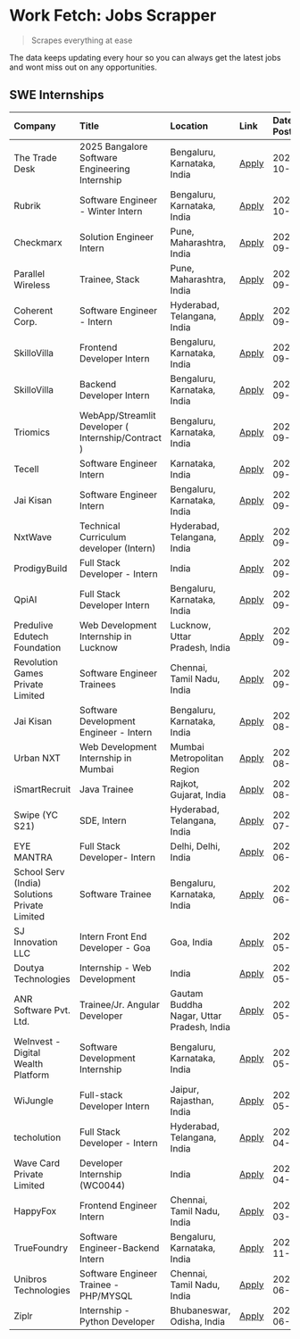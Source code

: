 # Work Fetch: Jobs Scrapper
> Scrapes everything at ease

The data keeps updating every hour so you can always get the latest jobs and wont miss out on any opportunities.

## SWE Internships
<!--START_SECTION:workfetch-->
| Company                                       | Title                                              | Location                                  | Link                                                                                                                                                                                                                         | Date Posted   |
|:----------------------------------------------|:---------------------------------------------------|:------------------------------------------|:-----------------------------------------------------------------------------------------------------------------------------------------------------------------------------------------------------------------------------|:--------------|
| The Trade Desk                                | 2025 Bangalore Software Engineering Internship     | Bengaluru, Karnataka, India               | [Apply](https://in.linkedin.com/jobs/view/2025-bangalore-software-engineering-internship-at-the-trade-desk-3987456531?position=5&pageNum=0&refId=yJIZ8LCMFQ4JEOjrtIFwCw%3D%3D&trackingId=Ok5vnGex8Z2l9poTaBt%2FMw%3D%3D)     | 2024-10-02    |
| Rubrik                                        | Software Engineer - Winter Intern                  | Bengaluru, Karnataka, India               | [Apply](https://in.linkedin.com/jobs/view/software-engineer-winter-intern-at-rubrik-4006567784?position=8&pageNum=0&refId=yJIZ8LCMFQ4JEOjrtIFwCw%3D%3D&trackingId=MllkgrpmwlSJ8NUELu%2F1Dw%3D%3D)                            | 2024-10-02    |
| Checkmarx                                     | Solution Engineer Intern                           | Pune, Maharashtra, India                  | [Apply](https://in.linkedin.com/jobs/view/solution-engineer-intern-at-checkmarx-4036405936?position=40&pageNum=0&refId=yJIZ8LCMFQ4JEOjrtIFwCw%3D%3D&trackingId=zvfTOQ7rtrT4enkw1rPyLQ%3D%3D)                                 | 2024-09-27    |
| Parallel Wireless                             | Trainee, Stack                                     | Pune, Maharashtra, India                  | [Apply](https://in.linkedin.com/jobs/view/trainee-stack-at-parallel-wireless-3905689841?position=48&pageNum=0&refId=yJIZ8LCMFQ4JEOjrtIFwCw%3D%3D&trackingId=G0zcr7107FUVhIOYiBrF2A%3D%3D)                                    | 2024-09-22    |
| Coherent Corp.                                | Software Engineer - Intern                         | Hyderabad, Telangana, India               | [Apply](https://in.linkedin.com/jobs/view/software-engineer-intern-at-coherent-corp-4029132427?position=7&pageNum=0&refId=yJIZ8LCMFQ4JEOjrtIFwCw%3D%3D&trackingId=%2B4UFLZiKfEk20cwnoAOz1A%3D%3D)                            | 2024-09-18    |
| SkilloVilla                                   | Frontend Developer Intern                          | Bengaluru, Karnataka, India               | [Apply](https://in.linkedin.com/jobs/view/frontend-developer-intern-at-skillovilla-4025873510?position=3&pageNum=0&refId=yJIZ8LCMFQ4JEOjrtIFwCw%3D%3D&trackingId=Exka6LmucAF%2FuAUp9O9u1Q%3D%3D)                             | 2024-09-17    |
| SkilloVilla                                   | Backend Developer Intern                           | Bengaluru, Karnataka, India               | [Apply](https://in.linkedin.com/jobs/view/backend-developer-intern-at-skillovilla-4025860894?position=4&pageNum=0&refId=yJIZ8LCMFQ4JEOjrtIFwCw%3D%3D&trackingId=BPWT5CCkS9XSvHuOn5Yrgg%3D%3D)                                | 2024-09-17    |
| Triomics                                      | WebApp/Streamlit Developer ( Internship/Contract ) | Bengaluru, Karnataka, India               | [Apply](https://in.linkedin.com/jobs/view/webapp-streamlit-developer-internship-contract-at-triomics-4026219910?position=58&pageNum=0&refId=yJIZ8LCMFQ4JEOjrtIFwCw%3D%3D&trackingId=KKqpr4TpyQD6e4mWO6mRJw%3D%3D)            | 2024-09-17    |
| Tecell                                        | Software Engineer Intern                           | Karnataka, India                          | [Apply](https://in.linkedin.com/jobs/view/software-engineer-intern-at-tecell-4023279269?position=50&pageNum=0&refId=yJIZ8LCMFQ4JEOjrtIFwCw%3D%3D&trackingId=mByH%2BGseyW2z8t7GE7Y0pQ%3D%3D)                                  | 2024-09-13    |
| Jai Kisan                                     | Software Engineer Intern                           | Bengaluru, Karnataka, India               | [Apply](https://in.linkedin.com/jobs/view/software-engineer-intern-at-jai-kisan-4024075360?position=20&pageNum=0&refId=yJIZ8LCMFQ4JEOjrtIFwCw%3D%3D&trackingId=qCXVM%2BsO8Xtigdrug9ZRXQ%3D%3D)                               | 2024-09-09    |
| NxtWave                                       | Technical Curriculum developer (Intern)            | Hyderabad, Telangana, India               | [Apply](https://in.linkedin.com/jobs/view/technical-curriculum-developer-intern-at-nxtwave-4020462207?position=21&pageNum=0&refId=yJIZ8LCMFQ4JEOjrtIFwCw%3D%3D&trackingId=xU4evC4e8UIyKBkc55bvoQ%3D%3D)                      | 2024-09-09    |
| ProdigyBuild                                  | Full Stack Developer - Intern                      | India                                     | [Apply](https://in.linkedin.com/jobs/view/full-stack-developer-intern-at-prodigybuild-4019591942?position=30&pageNum=0&refId=yJIZ8LCMFQ4JEOjrtIFwCw%3D%3D&trackingId=wX20yg9bgtgadqp79DIZpA%3D%3D)                           | 2024-09-08    |
| QpiAI                                         | Full Stack Developer Intern                        | Bengaluru, Karnataka, India               | [Apply](https://in.linkedin.com/jobs/view/full-stack-developer-intern-at-qpiai-4017395346?position=15&pageNum=0&refId=yJIZ8LCMFQ4JEOjrtIFwCw%3D%3D&trackingId=bAdrSnQTDbGlROS64k1igA%3D%3D)                                  | 2024-09-06    |
| Predulive Edutech Foundation                  | Web Development Internship in Lucknow              | Lucknow, Uttar Pradesh, India             | [Apply](https://in.linkedin.com/jobs/view/web-development-internship-in-lucknow-at-predulive-edutech-foundation-4019460818?position=53&pageNum=0&refId=yJIZ8LCMFQ4JEOjrtIFwCw%3D%3D&trackingId=qbu6vE4eyGc2MHCrGyRTXg%3D%3D) | 2024-09-06    |
| Revolution Games Private Limited              | Software Engineer Trainees                         | Chennai, Tamil Nadu, India                | [Apply](https://in.linkedin.com/jobs/view/software-engineer-trainees-at-revolution-games-private-limited-4015912927?position=14&pageNum=0&refId=yJIZ8LCMFQ4JEOjrtIFwCw%3D%3D&trackingId=MtcGMe9eNYKEiXWA9saoXg%3D%3D)        | 2024-09-02    |
| Jai Kisan                                     | Software Development Engineer - Intern             | Bengaluru, Karnataka, India               | [Apply](https://in.linkedin.com/jobs/view/software-development-engineer-intern-at-jai-kisan-4027288169?position=12&pageNum=0&refId=yJIZ8LCMFQ4JEOjrtIFwCw%3D%3D&trackingId=B2faDYLk12bxviTP%2Ftmvug%3D%3D)                   | 2024-08-22    |
| Urban NXT                                     | Web Development Internship in Mumbai               | Mumbai Metropolitan Region                | [Apply](https://in.linkedin.com/jobs/view/web-development-internship-in-mumbai-at-urban-nxt-3995561641?position=52&pageNum=0&refId=yJIZ8LCMFQ4JEOjrtIFwCw%3D%3D&trackingId=Pf7fteaNcpa1HEyCRRFMGA%3D%3D)                     | 2024-08-07    |
| iSmartRecruit                                 | Java Trainee                                       | Rajkot, Gujarat, India                    | [Apply](https://in.linkedin.com/jobs/view/java-trainee-at-ismartrecruit-3992301825?position=17&pageNum=0&refId=yJIZ8LCMFQ4JEOjrtIFwCw%3D%3D&trackingId=ch3S63iD9RbC1%2FMbeYQ47A%3D%3D)                                       | 2024-08-06    |
| Swipe (YC S21)                                | SDE, Intern                                        | Hyderabad, Telangana, India               | [Apply](https://in.linkedin.com/jobs/view/sde-intern-at-swipe-yc-s21-3980368092?position=23&pageNum=0&refId=yJIZ8LCMFQ4JEOjrtIFwCw%3D%3D&trackingId=cZSuyYtKAYEHoI5F%2BCbK0A%3D%3D)                                          | 2024-07-22    |
| EYE MANTRA                                    | Full Stack Developer- Intern                       | Delhi, Delhi, India                       | [Apply](https://in.linkedin.com/jobs/view/full-stack-developer-intern-at-eye-mantra-3960988037?position=29&pageNum=0&refId=yJIZ8LCMFQ4JEOjrtIFwCw%3D%3D&trackingId=LrutnvSsrs%2B2Dqi59pLOug%3D%3D)                           | 2024-06-28    |
| School Serv (India) Solutions Private Limited | Software Trainee                                   | Bengaluru, Karnataka, India               | [Apply](https://in.linkedin.com/jobs/view/software-trainee-at-school-serv-india-solutions-private-limited-3953917603?position=27&pageNum=0&refId=yJIZ8LCMFQ4JEOjrtIFwCw%3D%3D&trackingId=hKK%2Fd%2FJhyafdJVlYs7691Q%3D%3D)   | 2024-06-19    |
| SJ Innovation LLC                             | Intern Front End Developer - Goa                   | Goa, India                                | [Apply](https://in.linkedin.com/jobs/view/intern-front-end-developer-goa-at-sj-innovation-llc-3931678611?position=9&pageNum=0&refId=yJIZ8LCMFQ4JEOjrtIFwCw%3D%3D&trackingId=EWhxwuJNQjVCohZZCgzzIg%3D%3D)                    | 2024-05-24    |
| Doutya Technologies                           | Internship - Web Development                       | India                                     | [Apply](https://in.linkedin.com/jobs/view/internship-web-development-at-doutya-technologies-3915234831?position=54&pageNum=0&refId=yJIZ8LCMFQ4JEOjrtIFwCw%3D%3D&trackingId=QsW33ITK3%2FS3SPXj46YTrA%3D%3D)                   | 2024-05-05    |
| ANR Software Pvt. Ltd.                        | Trainee/Jr. Angular Developer                      | Gautam Buddha Nagar, Uttar Pradesh, India | [Apply](https://in.linkedin.com/jobs/view/trainee-jr-angular-developer-at-anr-software-pvt-ltd-3917307000?position=47&pageNum=0&refId=yJIZ8LCMFQ4JEOjrtIFwCw%3D%3D&trackingId=hIPPNWBqiXCOlc8JlRzSlQ%3D%3D)                  | 2024-05-04    |
| WeInvest - Digital Wealth Platform            | Software Development Internship                    | Bengaluru, Karnataka, India               | [Apply](https://in.linkedin.com/jobs/view/software-development-internship-at-weinvest-digital-wealth-platform-3912867225?position=2&pageNum=0&refId=yJIZ8LCMFQ4JEOjrtIFwCw%3D%3D&trackingId=lQPAYGnWpqWKyZzRlZXQjw%3D%3D)    | 2024-05-01    |
| WiJungle                                      | Full-stack Developer Intern                        | Jaipur, Rajasthan, India                  | [Apply](https://in.linkedin.com/jobs/view/full-stack-developer-intern-at-wijungle-3912864543?position=39&pageNum=0&refId=yJIZ8LCMFQ4JEOjrtIFwCw%3D%3D&trackingId=S6%2FqeQsbAZYrO9oA2b2WtA%3D%3D)                             | 2024-05-01    |
| techolution                                   | Full Stack Developer - Intern                      | Hyderabad, Telangana, India               | [Apply](https://in.linkedin.com/jobs/view/full-stack-developer-intern-at-techolution-3904814977?position=45&pageNum=0&refId=yJIZ8LCMFQ4JEOjrtIFwCw%3D%3D&trackingId=pdQeeMhJVorxOd7%2FPL3o4w%3D%3D)                          | 2024-04-18    |
| Wave Card Private Limited                     | Developer Internship (WC0044)                      | India                                     | [Apply](https://in.linkedin.com/jobs/view/developer-internship-wc0044-at-wave-card-private-limited-3900079966?position=28&pageNum=0&refId=yJIZ8LCMFQ4JEOjrtIFwCw%3D%3D&trackingId=jzVOq4Cs%2F3JI05tY4FiW%2Bw%3D%3D)          | 2024-04-15    |
| HappyFox                                      | Frontend Engineer Intern                           | Chennai, Tamil Nadu, India                | [Apply](https://in.linkedin.com/jobs/view/frontend-engineer-intern-at-happyfox-3848357951?position=55&pageNum=0&refId=yJIZ8LCMFQ4JEOjrtIFwCw%3D%3D&trackingId=B7tWd2guszIt2c44xT%2BYpA%3D%3D)                                | 2024-03-07    |
| TrueFoundry                                   | Software Engineer-Backend Intern                   | Bengaluru, Karnataka, India               | [Apply](https://in.linkedin.com/jobs/view/software-engineer-backend-intern-at-truefoundry-3779508170?position=26&pageNum=0&refId=yJIZ8LCMFQ4JEOjrtIFwCw%3D%3D&trackingId=DZJuLmnZTYEdYPharyO7VA%3D%3D)                       | 2023-11-10    |
| Unibros Technologies                          | Software Engineer Trainee - PHP/MYSQL              | Chennai, Tamil Nadu, India                | [Apply](https://in.linkedin.com/jobs/view/software-engineer-trainee-php-mysql-at-unibros-technologies-3656599241?position=22&pageNum=0&refId=yJIZ8LCMFQ4JEOjrtIFwCw%3D%3D&trackingId=5frkJoX19Gk1GSWn8qnSIg%3D%3D)           | 2023-06-12    |
| Ziplr                                         | Internship - Python Developer                      | Bhubaneswar, Odisha, India                | [Apply](https://in.linkedin.com/jobs/view/internship-python-developer-at-ziplr-3645677592?position=60&pageNum=0&refId=yJIZ8LCMFQ4JEOjrtIFwCw%3D%3D&trackingId=q9SOqAhC1qiDSXZ97WSMLA%3D%3D)                                  | 2023-06-02    |
<!--END_SECTION:workfetch-->
